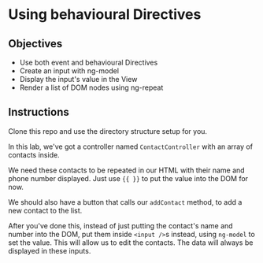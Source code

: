 # Using behavioural Directives

## Objectives

- Use both event and behavioural Directives
- Create an input with ng-model
- Display the input's value in the View
- Render a list of DOM nodes using ng-repeat

## Instructions

Clone this repo and use the directory structure setup for you.

In this lab, we've got a controller named `ContactController` with an array of contacts inside.

We need these contacts to be repeated in our HTML with their name and phone number displayed. Just use `{{ }}` to put the value into the DOM for now.

We should also have a button that calls our `addContact` method, to add a new contact to the list.

After you've done this, instead of just putting the contact's name and number into the DOM, put them inside `<input />`s instead, using `ng-model` to set the value. This will allow us to edit the contacts. The data will always be displayed in these inputs. 
